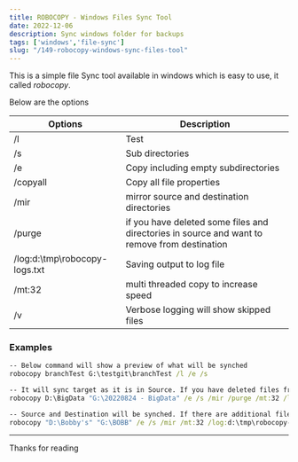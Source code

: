 ```yaml
---
title: ROBOCOPY - Windows Files Sync Tool
date: 2022-12-06
description: Sync windows folder for backups
tags: ['windows','file-sync']
slug: "/149-robocopy-windows-sync-files-tool"
---
```


This is a simple file Sync tool available in windows which is easy to use, it called *robocopy*. 

Below are the options

| Options                       | Description                                                                                  |
|-------------------------------|----------------------------------------------------------------------------------------------|
| /l                            | Test                                                                                         |
| /s                            | Sub directories                                                                              |
| /e                            | Copy including empty subdirectories                                                          |
| /copyall                      | Copy all file properties                                                                     |
| /mir                          | mirror source and destination directories                                                    |
| /purge                        | if you have deleted some files and directories in source and want to remove from destination |
| /log:d:\tmp\robocopy-logs.txt | Saving output to log file                                                                    |
| /mt:32                        | multi threaded copy to increase speed                                                        |
| /v                            | Verbose logging will show skipped files                                                      |

### Examples

```cmd
-- Below command will show a preview of what will be synched
robocopy branchTest G:\testgit\branchTest /l /e /s

-- It will sync target as it is in Source. If you have deleted files from source, it will be deleted it the target
robocopy D:\BigData "G:\20220824 - BigData" /e /s /mir /purge /mt:32 /log:d:\tmp\robocopy-bigdata.txt

-- Source and Destination will be synched. If there are additional files in target, it will not be deleted.
robocopy "D:\Bobby's" "G:\BOBB" /e /s /mir /mt:32 /log:d:\tmp\robocopy-bobbys.txt
```

* * * 

Thanks for reading
